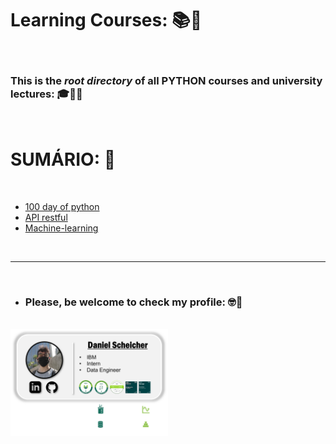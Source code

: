 # **Learning Courses:** :books::brain:

<br>

### This is the ***root directory*** of all **PYTHON** **courses** and **university** lectures: :mortar_board::closed_book::robot:

<br>

# **SUMÁRIO:** :round_pushpin:

<br>

- [100 day of python](./100-days-python/)
- [API restful](./api-restful/)
- [Machine-learning](./machine-learning/)

<br>

***

<br>

- ### **Please, be welcome to check my profile:** :nerd_face::handshake:

<br>

<a href="https://github.com/DanScherr">
    <img src="./../images/the-end-img.png" width="50%">
</a>